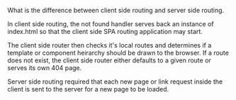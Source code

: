 What is the difference between client side routing and server side routing.

In client side routing, the not found handler serves back an instance of index.html so that the client side SPA routing application may start.

The client side router then checks it's local routes and determines if a template or component heirarchy should be drawn to the browser. If a route does not exist, the client side router either defaults to a given route or serves its own 404 page.

Server side routing required that each new page or link request inside the client is sent to the server for a new page to be loaded.

